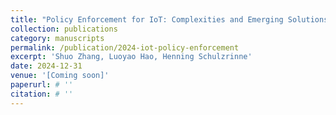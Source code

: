 ```yaml
---
title: "Policy Enforcement for IoT: Complexities and Emerging Solutions"
collection: publications
category: manuscripts
permalink: /publication/2024-iot-policy-enforcement
excerpt: 'Shuo Zhang, Luoyao Hao, Henning Schulzrinne'
date: 2024-12-31
venue: '[Coming soon]'
paperurl: # ''
citation: # ''
---
```

